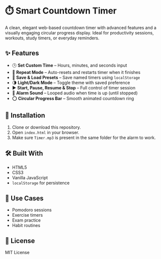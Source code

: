 # ⏱️ Smart Countdown Timer

A clean, elegant web-based countdown timer with advanced features and a visually engaging circular progress display. Ideal for productivity sessions, workouts, study timers, or everyday reminders.

## ✨ Features

* 🕒 **Set Custom Time** – Hours, minutes, and seconds input
* 🔁 **Repeat Mode** – Auto-resets and restarts timer when it finishes
* 💾 **Save & Load Presets** – Save named timers using `localStorage`
* 🌗 **Light/Dark Mode** – Toggle theme with saved preference
* ▶️ **Start, Pause, Resume & Stop** – Full control of timer session
* 🔔 **Alarm Sound** – Looped audio when time is up (until stopped)
* ⭕ **Circular Progress Bar** – Smooth animated countdown ring

## 📁 Installation

1. Clone or download this repository.
2. Open `index.html` in your browser.
3. Make sure `Timer.mp3` is present in the same folder for the alarm to work.

## 🛠️ Built With

* HTML5
* CSS3
* Vanilla JavaScript
* `localStorage` for persistence

## 🚀 Use Cases

* Pomodoro sessions
* Exercise timers
* Exam practice
* Habit routines

## 📝 License

MIT License
